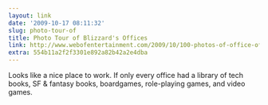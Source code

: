 ```yaml
---
layout: link
date: '2009-10-17 08:11:32'
slug: photo-tour-of
title: Photo Tour of Blizzard's Offices
link: http://www.webofentertainment.com/2009/10/100-photos-of-office-of-legendary.html
extra: 554b11a2f2f3301e892a82b42a2e4dba
---
```


Looks like a nice place to work. If only every office had a library of tech books, SF & fantasy books, boardgames, role-playing games, and video games.